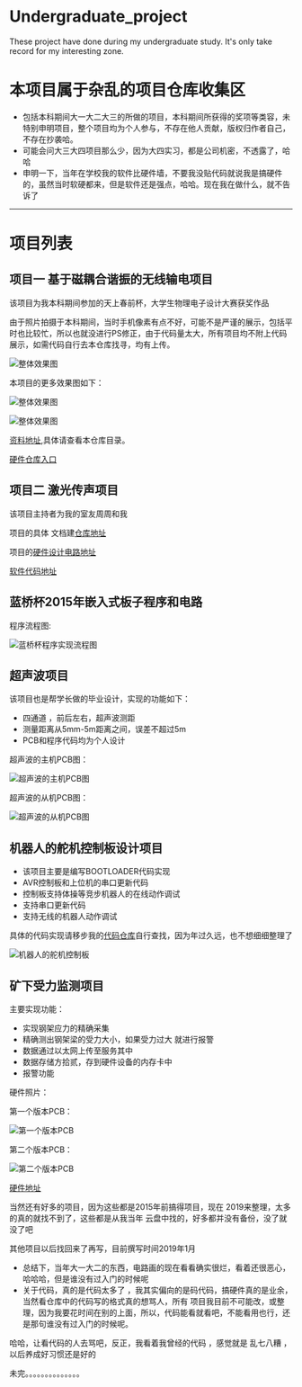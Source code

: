 # Undergraduate_project
These project have done during my undergraduate study.  It's only take record for my interesting zone.

# 本项目属于杂乱的项目仓库收集区

* 包括本科期间大一大二大三的所做的项目，本科期间所获得的奖项等类容，未特别申明项目，整个项目均为个人参与，不存在他人贡献，版权归作者自己，不存在抄袭哈。
* 可能会问大三大四项目那么少，因为大四实习，都是公司机密，不透露了，哈哈
* 申明一下，当年在学校我的软件比硬件墙，不要我没贴代码就说我是搞硬件的，虽然当时软硬都来，但是软件还是强点，哈哈。现在我在做什么，就不告诉了
-------

# 项目列表 

## 项目一 基于磁耦合谐振的无线输电项目

该项目为我本科期间参加的天上春前杯，大学生物理电子设计大赛获奖作品

由于照片拍摄于本科期间，当时手机像素有点不好，可能不是严谨的展示，包括平时也比较忙，所以也就没进行PS修正，由于代码量太大，所有项目均不附上代码展示，如需代码自行去本仓库找寻，均有上传。

![整体效果图](./无线输电项目/image/imageforphonecharge.jpg)

本项目的更多效果图如下：

![整体效果图](./无线输电项目/image/imagefordestense_1.jpg)

![整体效果图](./无线输电项目/image/imagefordestense.jpg)

[资料地址](./无线输电项目),具体请查看本仓库目录。

[硬件仓库入口](./无线输电项目/硬件电路/)

## 项目二 激光传声项目

该项目主持者为我的室友周周和我

项目的具体 文档建[仓库地址](./激光传声项目)

项目的[硬件设计电路地址](./墙体水管检测项目/项目帮给学姐做毕业设计了/卞苗苗论文/miaomiao/PVC管检测/)

[软件代码地址](./墙体水管检测项目/项目帮给学姐做毕业设计了/卞苗苗论文/miaomiao/资料)

## 蓝桥杯2015年嵌入式板子程序和电路

程序流程图:

![蓝桥杯程序实现流程图](./蓝桥杯2015年嵌入式板子程序电路/流程图.png)

## 超声波项目

该项目也是帮学长做的毕业设计，实现的功能如下：

* 四通道 ，前后左右，超声波测距
* 测量距离从5mm-5m距离之间，误差不超过5m
* PCB和程序代码均为个人设计

超声波的主机PCB图：

![超声波的主机PCB图](./超声波测距电路程序/chaoshengbomast.JPG)

超声波的从机PCB图：

![超声波的从机PCB图](./超声波测距电路程序/chaoshengbosub.JPG)

## 机器人的舵机控制板设计项目

* 该项目主要是编写BOOTLOADER代码实现
* AVR控制板和上位机的串口更新代码
* 控制板支持体操等竞步机器人的在线动作调试
* 支持串口更新代码
* 支持无线的机器人动作调试

具体的代码实现请移步我的[代码仓库](avr舵机控制)自行查找，因为年过久远，也不想细细整理了

![机器人的舵机控制板](./avr舵机控制/duojikongzhiban.JPG)

## 矿下受力监测项目

主要实现功能：

* 实现钢架应力的精确采集
* 精确测出钢架梁的受力大小，如果受力过大 就进行报警
* 数据通过以太网上传至服务其中 
* 数据存储方拾贰，存到硬件设备的内存卡中
* 报警功能

硬件照片：

第一个版本PCB：

![第一个版本PCB](./项目一刘师的矿下检测设备2015-6-20/dianlu2.JPG)

第二个版本PCB：

![第二个版本PCB](./项目一刘师的矿下检测设备2015-6-20/dianlu1.JPG)

[硬件地址](./项目一刘师的矿下检测设备2015-6-20/刘师PCB工程/)


当然还有好多的项目，因为这些都是2015年前搞得项目，现在 2019来整理，太多的真的就找不到了，这些都是从我当年 云盘中找的，好多都并没有备份，没了就没了吧

其他项目以后找回来了再写，目前撰写时间2019年1月

* 总结下，当年大一大二的东西，电路画的现在看看确实很烂，看着还很恶心，哈哈哈，但是谁没有过入门的时候呢
* 关于代码，真的是代码太多了 ，我其实偏向的是码代码，搞硬件真的是业余，当然看仓库中的代码写的格式真的想骂人，所有 项目我目前不可能改，或整理，因为我要花时间在别的上面，所以，代码能看就看吧，不能看用也行，还是那句谁没有过入门的时候呢。

哈哈，让看代码的人去骂吧，反正，我看着我曾经的代码 ，感觉就是 乱七八糟 ，以后养成好习惯还是好的

未完。。。。。。。。。。。。。。

